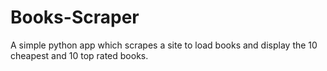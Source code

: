# Books-Scraper
A simple python app which scrapes a site to load books and display the 10 cheapest and 10 top rated books.
